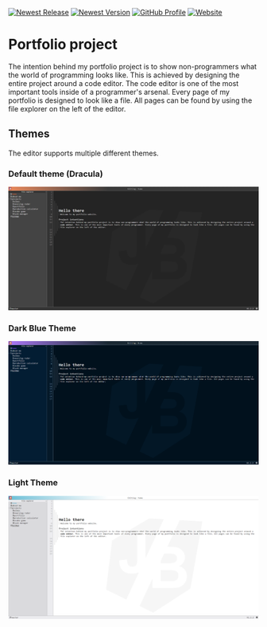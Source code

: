 [![Newest Release](https://img.shields.io/github/v/release/jordybronowicki37/portfolio?style=for-the-badge&logo=github&logoColor=fff&labelColor=555&color=94398d)](https://github.com/jordybronowicki37/portfolio/releases)
[![Newest Version](https://img.shields.io/github/v/tag/jordybronowicki37/portfolio?style=for-the-badge&logo=github&logoColor=fff&labelColor=555&color=94398d)](https://github.com/jordybronowicki37/portfolio/tags)
[![GitHub Profile](https://img.shields.io/static/v1.svg?color=94398d&labelColor=555555&logoColor=ffffff&style=for-the-badge&label=jordybronowicki37&message=GitHub&logo=github)](https://github.com/jordybronowicki37)
[![Website](https://img.shields.io/static/v1.svg?color=94398d&labelColor=555555&logoColor=ffffff&style=for-the-badge&label=Website&message=Link&logo=googlechrome)](https://jordy-bronowicki-portfolio.onrender.com/)

# Portfolio project
The intention behind my portfolio project is to show non-programmers what the world of programming looks like.
This is achieved by designing the entire project around a code editor. The code editor is one
of the most important tools inside of a programmer's arsenal. Every page of my portfolio is designed to look
like a file. All pages can be found by using the file explorer on the left of the editor.

## Themes
The editor supports multiple different themes.
### Default theme (Dracula)
![Project preview - Home page](./docs/project-preview-1.png)
### Dark Blue Theme
![Project preview - Home page](./docs/project-preview-2.png)
### Light Theme
![Project preview - Home page](./docs/project-preview-3.png)
